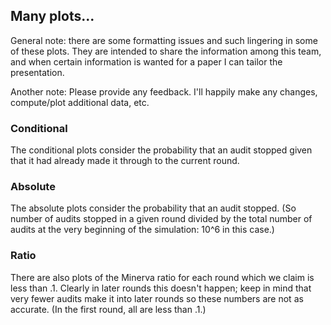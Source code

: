 ## Many plots...
General note: there are some formatting issues and such lingering in some of 
these plots. They are intended to share the information among this team, and 
when certain information is wanted for a paper I can tailor the presentation.

Another note: Please provide any feedback. I'll happily make any changes, 
compute/plot additional data, etc.

### Conditional
The conditional plots consider the probability that an audit stopped
given that it had already made it through to the current round.

### Absolute
The absolute plots consider the probability that an audit stopped.
(So number of audits stopped in a given round divided by the total 
number of audits at the very beginning of the simulation: 10^6 in this case.)

### Ratio
There are also plots of the Minerva ratio for each round which we claim is less
than .1. Clearly in later rounds this doesn't happen; keep in mind that very
fewer audits make it into later rounds so these numbers are not as accurate.
(In the first round, all are less than .1.)


